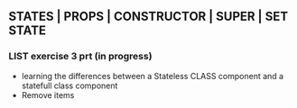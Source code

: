 ## STATES | PROPS | CONSTRUCTOR | SUPER | SET STATE

### LIST exercise 3 prt (in progress)

<ul>

<li>learning the differences between a Stateless CLASS component and a statefull class component</li>

<li>Remove items</li>

</ul>
